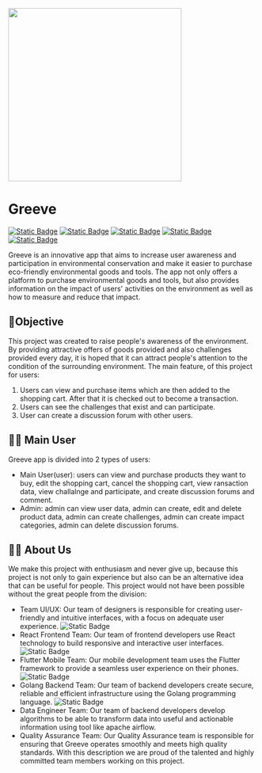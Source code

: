 <img src="https://github.com/Alterra-Greeve/.github/assets/133726246/3a58ead2-7977-4f31-8f29-bb54e55dc34b" width="350" />

# Greeve

[![Static Badge](https://img.shields.io/badge/project-documentation-blue)](https://api.greeve.store)
[![Static Badge](https://img.shields.io/badge/contact-contact%40greeve.store-blue?logoColor=black&labelColor=gret)](mailto:contact@greeve.store)
[![Static Badge](https://img.shields.io/badge/refrences-blue?logo=go&logoColor=blue&labelColor=white)](https://go.dev/doc/)
[![Static Badge](https://img.shields.io/badge/refrences-blue?logo=flutter&logoColor=blue&labelColor=white)](https://docs.flutter.dev/)
[![Static Badge](https://img.shields.io/badge/refrences-blue?logo=react&logoColor=blue&labelColor=white)](https://legacy.reactjs.org/docs/getting-started.html)





Greeve is an innovative app that aims to increase user awareness and participation in environmental conservation and make it easier to purchase eco-friendly environmental goods and tools. The app not only offers a platform to purchase environmental goods and tools, but also provides information on the impact of users' activities on the environment as well as how to measure and reduce that impact.

## 🎯Objective
This project was created to raise people's awareness of the environment. By providing attractive offers of goods provided and also challenges provided every day, it is hoped that it can attract people's attention to the condition of the surrounding environment. The main feature, of this project for users:
1. Users can view and purchase items which are then added to the shopping cart. After that it is checked out to become a transaction.
2. Users can see the challenges that exist and can participate.
3. User can create a discussion forum with other users.

## 👨‍💼 Main User
Greeve app is divided into 2 types of users:
- Main User(user): users can view and purchase products they want to buy, edit the shopping cart, cancel the shopping cart, view ransaction data, view challalnge and participate, and create discussion forums and comment.
- Admin: admin can view user data, admin can create, edit and delete product data, admin can create challenges, admin can create impact categories, admin can delete discussion forums.

## 👩‍💻 About Us
We make this project with enthusiasm and never give up, because this project is not only to gain experience but also can be an alternative idea that can be useful for people. This project would not have been possible without the great people from the division:


- Team UI/UX: Our team of designers is responsible for creating user-friendly and intuitive interfaces, with a focus on adequate user experience. ![Static Badge](https://img.shields.io/badge/figma-black?logo=figma)
- React Frontend Team: Our team of frontend developers use React technology to build responsive and interactive user interfaces. ![Static Badge](https://img.shields.io/badge/react-blue?logo=react)
- Flutter Mobile Team: Our mobile development team uses the Flutter framework to provide a seamless user experience on their phones. ![Static Badge](https://img.shields.io/badge/flutter-darkblue?logo=flutter)
- Golang Backend Team: Our team of backend developers create secure, reliable and efficient infrastructure using the Golang programming language. ![Static Badge](https://img.shields.io/badge/golang-white?logo=go&logoColor=blue)
- Data Engineer Team:  Our team of backend developers  develop algorithms to be able to transform data into useful and actionable information using tool like apache airflow.
- Quality Assurance Team: Our Quality Assurance team is responsible for ensuring that Greeve operates smoothly and meets high quality standards.
With this description we are proud of the talented and highly committed team members working on this project.
